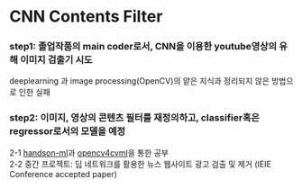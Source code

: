 # CNN Contents Filter
### step1: 졸업작품의 main coder로서, CNN을 이용한 youtube영상의 유해 이미지 검출기 시도
   deeplearning 과 image processing(OpenCV)의 얕은 지식과 정리되지 않은 방법으로 인한 실패  
### step2: 이미지, 영상의 콘텐츠 필터를 재정의하고, classifier혹은 regressor로서의 모델을 예정
   2-1 [handson-ml](https://github.com/rickiepark/handson-ml)과 [opencv4cvml](https://www.github.com/sunkyoo/opencv4cvml)을 통한 공부  
   2-2 중간 프로젝트: 딥 네트워크를 활용한 뉴스 웹사이트 광고 검출 및 제거 (IEIE Conference accepted paper)
